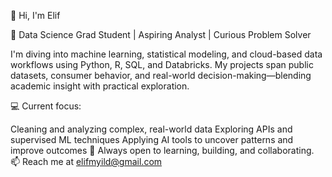 🦋 Hi, I'm Elif

📍 Data Science Grad Student | Aspiring Analyst | Curious Problem Solver

I'm diving into machine learning, statistical modeling, and cloud-based data workflows using Python, R, SQL, and Databricks. My projects span public datasets, consumer behavior, and real-world decision-making—blending academic insight with practical exploration.

💻 Current focus:

Cleaning and analyzing complex, real-world data
Exploring APIs and supervised ML techniques
Applying AI tools to uncover patterns and improve outcomes
🔎 Always open to learning, building, and collaborating.
📫 Reach me at elifmyild@gmail.com
